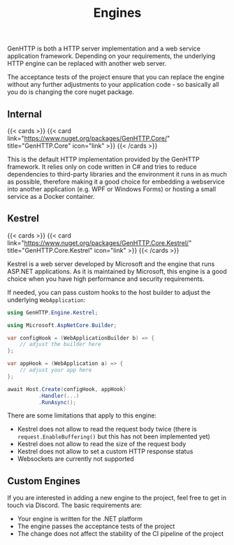 ﻿---
title: Engines
weight: 1
description: 'Configure the GenHTTP webserver to listen on different ports or endpoints.'
cascade:
  type: docs
---

GenHTTP is both a HTTP server implementation and a web service application framework. 
Depending on your requirements, the underlying HTTP engine can be replaced with another web server.

The acceptance tests of the project ensure that you can replace the engine without any further
adjustments to your application code - so basically all you do is changing the core nuget package.

## Internal

{{< cards >}}
{{< card link="https://www.nuget.org/packages/GenHTTP.Core/" title="GenHTTP.Core" icon="link" >}}
{{< /cards >}}

This is the default HTTP implementation provided by the GenHTTP framework. It 
relies only on code written in C# and tries to reduce dependencies to third-party
libraries and the environment it runs in as much as possible, therefore making it
a good choice for embedding a webservice into another application (e.g. WPF or Windows Forms)
or hosting a small service as a Docker container.

## Kestrel

{{< cards >}}
{{< card link="https://www.nuget.org/packages/GenHTTP.Core.Kestrel/" title="GenHTTP.Core.Kestrel" icon="link" >}}
{{< /cards >}}

Kestrel is a web server developed by Microsoft and the engine that runs ASP.NET applications.
As it is maintained by Microsoft, this engine is a good choice when you have
high performance and security requirements.

If needed, you can pass custom hooks to the host builder to adjust
the underlying `WebApplication`:

```csharp 
using GenHTTP.Engine.Kestrel;

using Microsoft.AspNetCore.Builder;

var configHook = (WebApplicationBuilder b) => { 
    // adjust the builder here
};

var appHook = (WebApplication a) => { 
    // adjust your app here
};

await Host.Create(configHook, appHook)
          .Handler(...)
          .RunAsync();
```

There are some limitations that apply to this engine:

- Kestrel does not allow to read the request body twice (there is `request.EnableBuffering()` but this has not been implemented yet)
- Kestrel does not allow to read the size of the request body
- Kestrel does not allow to set a custom HTTP response status
- Websockets are currently not supported

## Custom Engines

If you are interested in adding a new engine to the project, feel free
to get in touch via Discord. The basic requirements are:

- Your engine is written for the .NET platform
- The engine passes the acceptance tests of the project
- The change does not affect the stability of the CI pipeline of the project

